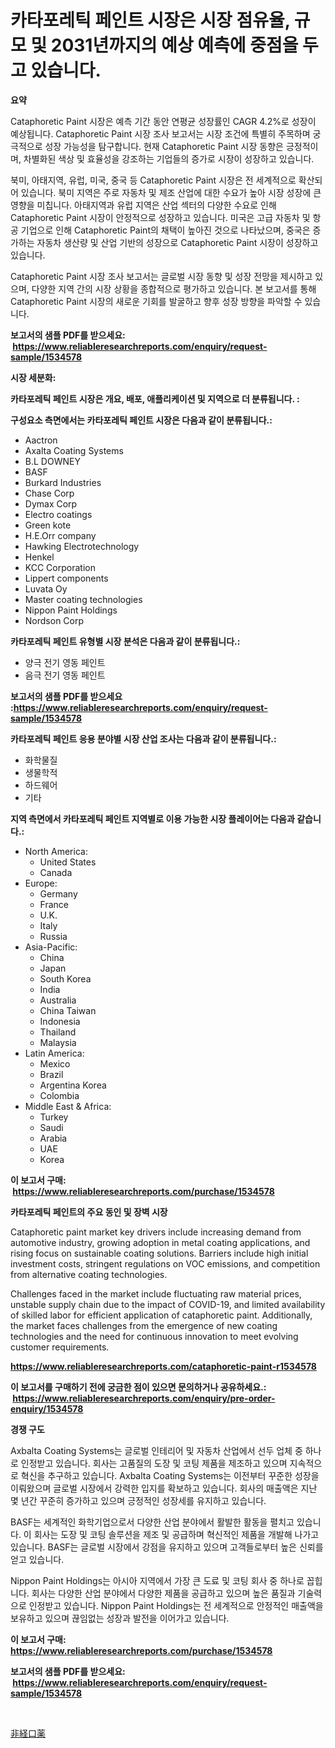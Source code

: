<p><h1>카타포레틱 페인트 시장은 시장 점유율, 규모 및 2031년까지의 예상 예측에 중점을 두고 있습니다.</h1></p><p><strong>요약</strong></p>
<p><p>Cataphoretic Paint 시장은 예측 기간 동안 연평균 성장률인 CAGR 4.2%로 성장이 예상됩니다. Cataphoretic Paint 시장 조사 보고서는 시장 조건에 특별히 주목하며 궁극적으로 성장 가능성을 탐구합니다. 현재 Cataphoretic Paint 시장 동향은 긍정적이며, 차별화된 색상 및 효율성을 강조하는 기업들의 증가로 시장이 성장하고 있습니다.</p><p>북미, 아태지역, 유럽, 미국, 중국 등 Cataphoretic Paint 시장은 전 세계적으로 확산되어 있습니다. 북미 지역은 주로 자동차 및 제조 산업에 대한 수요가 높아 시장 성장에 큰 영향을 미칩니다. 아태지역과 유럽 지역은 산업 섹터의 다양한 수요로 인해 Cataphoretic Paint 시장이 안정적으로 성장하고 있습니다. 미국은 고급 자동차 및 항공 기업으로 인해 Cataphoretic Paint의 채택이 높아진 것으로 나타났으며, 중국은 증가하는 자동차 생산량 및 산업 기반의 성장으로 Cataphoretic Paint 시장이 성장하고 있습니다.</p><p>Cataphoretic Paint 시장 조사 보고서는 글로벌 시장 동향 및 성장 전망을 제시하고 있으며, 다양한 지역 간의 시장 상황을 종합적으로 평가하고 있습니다. 본 보고서를 통해 Cataphoretic Paint 시장의 새로운 기회를 발굴하고 향후 성장 방향을 파악할 수 있습니다.</p></p>
<p><strong>보고서의 샘플 PDF를 받으세요: &nbsp;<a href="https://www.reliableresearchreports.com/enquiry/request-sample/1534578">https://www.reliableresearchreports.com/enquiry/request-sample/1534578</a></strong></p>
<p><strong>시장 세분화:</strong></p>
<p><strong> 카타포레틱 페인트 시장은 개요, 배포, 애플리케이션 및 지역으로 더 분류됩니다. :</strong></p>
<p><strong>구성요소 측면에서는 카타포레틱 페인트 시장은 다음과 같이 분류됩니다.:</strong></p>
<p><ul><li>Aactron</li><li>Axalta Coating Systems</li><li>B.L DOWNEY</li><li>BASF</li><li>Burkard Industries</li><li>Chase Corp</li><li>Dymax Corp</li><li>Electro coatings</li><li>Green kote</li><li>H.E.Orr company</li><li>Hawking Electrotechnology</li><li>Henkel</li><li>KCC Corporation</li><li>Lippert components</li><li>Luvata Oy</li><li>Master coating technologies</li><li>Nippon Paint Holdings</li><li>Nordson Corp</li></ul></p>
<p><strong> 카타포레틱 페인트 유형별 시장 분석은 다음과 같이 분류됩니다.:</strong></p>
<p><ul><li>양극 전기 영동 페인트</li><li>음극 전기 영동 페인트</li></ul></p>
<p><strong>보고서의 샘플 PDF를 받으세요 :<a href="https://www.reliableresearchreports.com/enquiry/request-sample/1534578">https://www.reliableresearchreports.com/enquiry/request-sample/1534578</a></strong></p>
<p><strong> 카타포레틱 페인트 응용 분야별 시장 산업 조사는 다음과 같이 분류됩니다.:</strong></p>
<p><ul><li>화학물질</li><li>생물학적</li><li>하드웨어</li><li>기타</li></ul></p>
<p><strong>지역 측면에서 카타포레틱 페인트 지역별로 이용 가능한 시장 플레이어는 다음과 같습니다.:</strong></p>
<p><ul>
    <li>
        North America:
        <ul>
            <li>United States</li>
            <li>Canada</li>
        </ul>
    </li>
    <li>
        Europe:
        <ul>
            <li>Germany</li>
            <li>France</li>
            <li>U.K.</li>
            <li>Italy</li>
            <li>Russia</li>
        </ul>
    </li>
    <li>
        Asia-Pacific:
        <ul>
            <li>China</li>
            <li>Japan</li>
            <li>South Korea</li>
            <li>India</li>
            <li>Australia</li>
            <li>China Taiwan</li>
            <li>Indonesia</li>
            <li>Thailand</li>
            <li>Malaysia</li>
        </ul>
    </li>
    <li>
        Latin America:
        <ul>
            <li>Mexico</li>
            <li>Brazil</li>
            <li>Argentina Korea</li>
            <li>Colombia</li>
        </ul>
    </li>
    <li>
        Middle East & Africa:
        <ul>
            <li>Turkey</li>
            <li>Saudi</li>
            <li>Arabia</li>
            <li>UAE</li>
            <li>Korea</li>
        </ul>
    </li>
    </ul></p>
<p><strong>이 보고서 구매: &nbsp;<a href="https://www.reliableresearchreports.com/purchase/1534578">https://www.reliableresearchreports.com/purchase/1534578</a></strong></p>
<p><strong>카타포레틱 페인트의 주요 동인 및 장벽 시장</strong></p>
<p><p>Cataphoretic paint market key drivers include increasing demand from automotive industry, growing adoption in metal coating applications, and rising focus on sustainable coating solutions. Barriers include high initial investment costs, stringent regulations on VOC emissions, and competition from alternative coating technologies.</p><p>Challenges faced in the market include fluctuating raw material prices, unstable supply chain due to the impact of COVID-19, and limited availability of skilled labor for efficient application of cataphoretic paint. Additionally, the market faces challenges from the emergence of new coating technologies and the need for continuous innovation to meet evolving customer requirements.</p></p>
<p><strong><a href="https://www.reliableresearchreports.com/cataphoretic-paint-r1534578">https://www.reliableresearchreports.com/cataphoretic-paint-r1534578</a></strong></p>
<p><strong>이 보고서를 구매하기 전에 궁금한 점이 있으면 문의하거나 공유하세요.: &nbsp;<a href="https://www.reliableresearchreports.com/enquiry/pre-order-enquiry/1534578">https://www.reliableresearchreports.com/enquiry/pre-order-enquiry/1534578</a></strong></p>
<p><strong>경쟁 구도</strong></p>
<p><p>Axbalta Coating Systems는 글로벌 인테리어 및 자동차 산업에서 선두 업체 중 하나로 인정받고 있습니다. 회사는 고품질의 도장 및 코팅 제품을 제조하고 있으며 지속적으로 혁신을 추구하고 있습니다. Axbalta Coating Systems는 이전부터 꾸준한 성장을 이뤄왔으며 글로벌 시장에서 강력한 입지를 확보하고 있습니다. 회사의 매출액은 지난 몇 년간 꾸준히 증가하고 있으며 긍정적인 성장세를 유지하고 있습니다.</p><p>BASF는 세계적인 화학기업으로서 다양한 산업 분야에서 활발한 활동을 펼치고 있습니다. 이 회사는 도장 및 코팅 솔루션을 제조 및 공급하며 혁신적인 제품을 개발해 나가고 있습니다. BASF는 글로벌 시장에서 강점을 유지하고 있으며 고객들로부터 높은 신뢰를 얻고 있습니다.</p><p>Nippon Paint Holdings는 아시아 지역에서 가장 큰 도료 및 코팅 회사 중 하나로 꼽힙니다. 회사는 다양한 산업 분야에서 다양한 제품을 공급하고 있으며 높은 품질과 기술력으로 인정받고 있습니다. Nippon Paint Holdings는 전 세계적으로 안정적인 매출액을 보유하고 있으며 끊임없는 성장과 발전을 이어가고 있습니다.</p></p>
<p><strong>이 보고서 구매: &nbsp; <a href="https://www.reliableresearchreports.com/purchase/1534578">https://www.reliableresearchreports.com/purchase/1534578</a></strong></p>
<p><strong>보고서의 샘플 PDF를 받으세요: &nbsp;<a href="https://www.reliableresearchreports.com/enquiry/request-sample/1534578">https://www.reliableresearchreports.com/enquiry/request-sample/1534578</a></strong><strong></strong></p>
<p>&nbsp;</p>
<p><p><a href="https://github.com/lily-u-genius/Market-Research-Report-List-1/blob/main/248196919810.md">非経口薬</a></p></p>